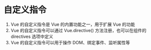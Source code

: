 # 自定义指令

1. Vue 的自定义指令是 Vue 的内置功能之一，用于扩展 Vue 的功能
2. Vue 的自定义指令可以通过 Vue.directive() 方法注册，也可以在组件的 directives 选项中定义
3. Vue 的自定义指令可以用于操作 DOM、绑定事件、监听属性等
